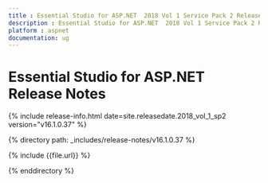 ```yaml
---
title : Essential Studio for ASP.NET  2018 Vol 1 Service Pack 2 Release Notes
description : Essential Studio for ASP.NET  2018 Vol 1 Service Pack 2 Release Notes
platform : aspnet
documentation: ug
---
```


# Essential Studio for ASP.NET Release Notes

{% include release-info.html date=site.releasedate.2018_vol_1_sp2  version="v16.1.0.37" %} 

{% directory path: _includes/release-notes/v16.1.0.37 %}

{% include {{file.url}} %}

{% enddirectory %}